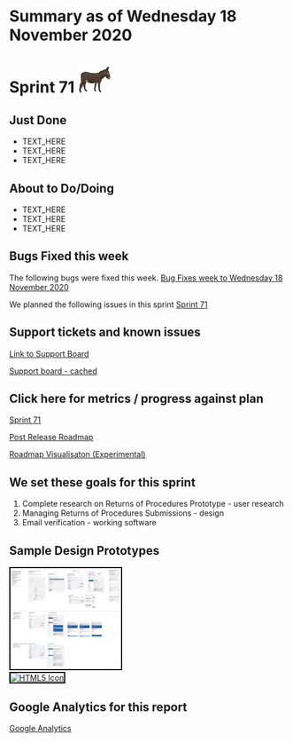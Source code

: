 # Summary as of Wednesday 18 November 2020 

# Sprint 71 ![Donkey](graphs/Donkey.png) 

## Just Done
* TEXT_HERE
* TEXT_HERE
* TEXT_HERE

## About to Do/Doing
* TEXT_HERE
* TEXT_HERE
* TEXT_HERE

## Bugs Fixed this week
The following bugs were fixed this week.
[Bug Fixes week to Wednesday 18 November 2020](graphs/bugs18112020.png)

We planned the following issues in this sprint 
[Sprint 71](graphs/sprint18112020.png)

## Support tickets and known issues
[Link to Support Board](https://collaboration.homeoffice.gov.uk/jira/secure/RapidBoard.jspa?rapidView=1717&selectedIssue=ASSB-253)

[Support board - cached](graphs/supportBoard18112020.png)

## Click here for metrics / progress against plan
[Sprint 71](graphs/progress18112020.png)

[Post Release Roadmap](graphs/roadmap18112020.png)

[Roadmap Visualisaton (Experimental) ](roadmapVisualisation18112020.md)

## We set these goals for this sprint
1. Complete research on Returns of Procedures Prototype - user research 
2. Managing Returns of Procedures Submissions - design 
3. Email verification - working software


## Sample Design Prototypes
<a href="graphs/proto1_18112020.png"><img src="graphs/proto1_18112020.png" alt="HTML5 Icon" width="200" style="border:2px solid black"></a>
<br>
<a href="graphs/proto2_18112020.png"><img src="graphs/proto2_18112020.png" alt="HTML5 Icon" width="200" style="border:2px solid black"></a>
<br>


## Google Analytics for this report
[Google Analytics](graphs/GA18112020.png)

